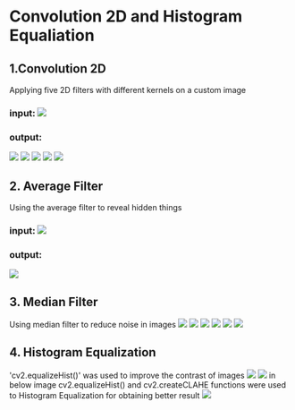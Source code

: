 # Convolution 2D and Histogram Equaliation
## 1.Convolution 2D
Applying five 2D filters with different kernels on a custom image
### input: ![](input\photo_2024-03-04_15-59-54.jpg)
### output:
![](output\result1.jpg)
![](output\result2.png)
![](output\result3.png)
![](output\result4.png)
![](output\result5.png)

## 2. Average Filter
Using the average filter to reveal hidden things
### input: ![](input\1.tif)
### output:
![](output\hidden_things.jpg)

## 3. Median Filter
Using median filter to reduce noise in images
![](output\xray.png)
![](output\board.png)
![](output\circle.png)
![](output\ballons.png)
![](output\face.png)
![](output\5.png)
## 4. Histogram Equalization
'cv2.equalizeHist()' was used to improve the contrast of images 
![](output\image1_eualized.jpg)
![](output\image2_eualized.jpg)
in below image cv2.equalizeHist() and cv2.createCLAHE functions were used to Histogram Equalization for obtaining better result
![](output\image3_clahe_eualized.jpg)


